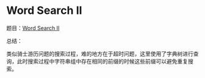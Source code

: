 # Word Search II
题目：[Word Search II](https://leetcode.com/problems/word-search-ii/)

总结：

类似骑士游历问题的搜索过程，难的地方在于超时问题，这里使用了字典树进行查询，此时搜索过程中字符串组中存在相同的前缀的时候这些前缀可以避免重复搜索。